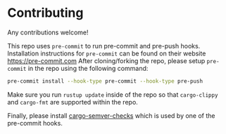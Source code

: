 # Contributing
Any contributions welcome!

This repo uses `pre-commit` to run pre-commit and pre-push hooks. Installation instructions for `pre-commit` can be found on their website https://pre-commit.com
After cloning/forking the repo, please setup `pre-commit` in the repo using the following command:
```sh
pre-commit install --hook-type pre-commit --hook-type pre-push
```

Make sure you run `rustup update` inside of the repo so that `cargo-clippy` and `cargo-fmt` are supported within the repo.

Finally, please install [cargo-semver-checks](https://github.com/obi1kenobi/cargo-semver-checks) which is used by one of the pre-commit hooks.
